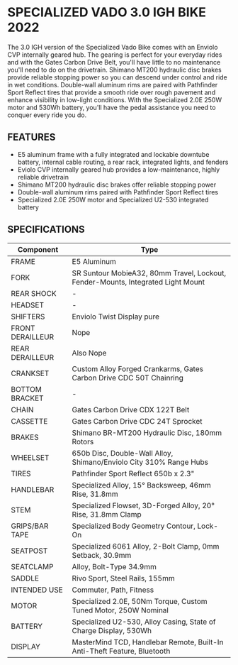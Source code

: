 # SPECIALIZED VADO 3.0 IGH BIKE 2022

The 3.0 IGH version of the Specialized Vado Bike comes with an Enviolo CVP internally geared hub. The gearing is perfect for your everyday rides and with the Gates Carbon Drive Belt, you'll have little to no maintenance you'll need to do on the drivetrain. Shimano MT200 hydraulic disc brakes provide reliable stopping power so you can descend under control and ride in wet conditions. Double-wall aluminum rims are paired with Pathfinder Sport Reflect tires that provide a smooth ride over rough pavement and enhance visibility in low-light conditions. With the Specialized 2.0E 250W motor and 530Wh battery, you'll have the pedal assistance you need to conquer every ride you do.

## FEATURES

* E5 aluminum frame with a fully integrated and lockable downtube battery, internal cable routing, a rear rack, integrated lights, and fenders
* Eviolo CVP internally geared hub provides a low-maintenance, highly reliable drivetrain
* Shimano MT200 hydraulic disc brakes offer reliable stopping power
* Double-wall aluminum rims paired with Pathfinder Sport Reflect tires
* Specialized 2.0E 250W motor and Specialized U2-530 integrated battery

## SPECIFICATIONS

| Component | Type | 
| ----- | --------------------- | 
| FRAME |	E5 Aluminum |
| FORK |	SR Suntour MobieA32, 80mm Travel, Lockout, Fender-Mounts, Integrated Light Mount |
| REAR SHOCK |	- |
| HEADSET |	- |
| SHIFTERS |	Enviolo Twist Display pure |
| FRONT DERAILLEUR |	Nope |
| REAR DERAILLEUR |	Also Nope |
| CRANKSET |	Custom Alloy Forged Crankarms, Gates Carbon Drive CDC 50T Chainring |
| BOTTOM BRACKET |	- |
| CHAIN |	Gates Carbon Drive CDX 122T Belt |
| CASSETTE |	Gates Carbon Drive CDC 24T Sprocket |
| BRAKES |	Shimano BR-MT200 Hydraulic Disc, 180mm Rotors |
| WHEELSET |	650b Disc, Double-Wall Alloy, Shimano/Enviolo City 310% Range Hubs |
| TIRES |	Pathfinder Sport Reflect 650b x 2.3" |
| HANDLEBAR |	Specialized Alloy, 15° Backsweep, 46mm Rise, 31.8mm |
| STEM |	Specialized Flowset, 3D-Forged Alloy, 20° Rise, 31.8mm Clamp |
| GRIPS/BAR TAPE |	Specialized Body Geometry Contour, Lock-On |
| SEATPOST |	Specialized 6061 Alloy, 2-Bolt Clamp, 0mm Setback, 30.9mm |
| SEATCLAMP |	Alloy, Bolt-Type 34.9mm |
| SADDLE |	Rivo Sport, Steel Rails, 155mm |
| INTENDED USE |	Commuter, Path, Fitness |
| MOTOR |	Specialized 2.0E, 50Nm Torque, Custom Tuned Motor, 250W Nominal |
| BATTERY |	Specialized U2-530, Alloy Casing, State of Charge Display, 530Wh |
| DISPLAY |	MasterMind TCD, Handlebar Remote, Built-In Anti-Theft Feature, Bluetooth |
